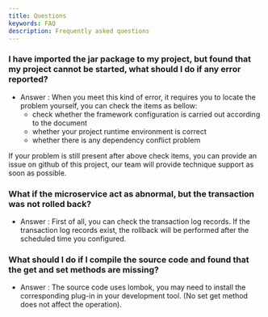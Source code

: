 ```yaml
---
title: Questions
keywords: FAQ
description: Frequently asked questions
---
```


### I have imported the jar package to my project, but found that my project cannot be started, what should I do if any error reported?

* Answer : When you meet this kind of error, it requires you to locate the problem yourself, you can check the items as bellow:
    * check whether the framework configuration is carried out according to the document
    * whether your project runtime environment is correct
    * whether there is any dependency conflict problem
 
 If your problem is still present after above check items, you can provide an issue on github of this project, our team will provide technique support as soon as possible.

### What if the microservice act as abnormal, but the transaction was not rolled back?

* Answer : First of all, you can check the transaction log records. If the transaction log records exist, the rollback will be performed after the scheduled time you configured.

### What should I do if I compile the source code and found that the get and set methods are missing?

* Answer : The source code uses lombok, you may need to install the corresponding plug-in in your development tool. (No set get method does not affect the operation).